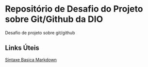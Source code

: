 # Repositório de Desafio do Projeto sobre Git/Github da DIO
Desafio de projeto sobre git/github
## Links Úteis
[Sintaxe Basica Markdown](https://www.markdownguide.org/basic-syntax/)
